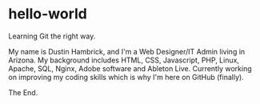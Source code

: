# hello-world
Learning Git the right way.

My name is Dustin Hambrick, and I'm a Web Designer/IT Admin living in Arizona. My background includes HTML, CSS, Javascript, PHP, Linux, Apache, SQL, Nginx, Adobe software and Ableton Live. Currently working on improving my coding skills which is why I'm here on GitHub (finally). 

The End.

